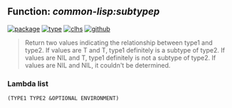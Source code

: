 ## Function: ***common-lisp:subtypep***
[![package](https://img.shields.io/badge/Package-COMMON--LISP-5f9ea0.svg?style=social&colorA=999999)](../) [![type](https://img.shields.io/badge/Type-Function-5f9ea0.svg?style=social&colorA=999999)](../#function) [![clhs](https://img.shields.io/badge/CLHS-SUBTYPEP-5f9ea0.svg?style=social&colorA=999999)](http://www.lispworks.com/documentation/HyperSpec/Body/f_subtpp.htm) [![github](https://img.shields.io/badge/GitHub-View_the_source-5f9ea0.svg?style=social&colorA=999999&logo=github)](https://github.com/sbcl/sbcl/blob/master/src/code/late-type.lisp/) 

> Return two values indicating the relationship between type1 and type2.
> If values are T and T, type1 definitely is a subtype of type2.
> If values are NIL and T, type1 definitely is not a subtype of type2.
> If values are NIL and NIL, it couldn't be determined.

### Lambda list
```
(TYPE1 TYPE2 &OPTIONAL ENVIRONMENT)
```
